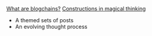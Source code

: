 [What are blogchains?](https://tomcritchlow.com/2019/07/17/blogchains/)
[Constructions in magical thinking](https://www.ribbonfarm.com/2019/03/21/constructions-in-magical-thinking/)

- A themed sets of posts
- An evolving thought process
